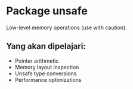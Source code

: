 # Package unsafe
Low-level memory operations (use with caution).

## Yang akan dipelajari:
- Pointer arithmetic
- Memory layout inspection
- Unsafe type conversions
- Performance optimizations
